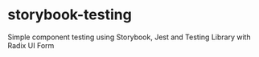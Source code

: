 # storybook-testing
Simple component testing using Storybook, Jest and Testing Library with Radix UI Form
